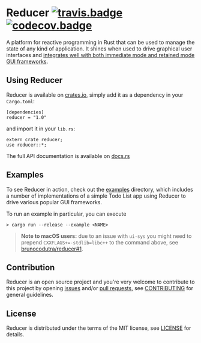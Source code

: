 # Reducer [![travis.badge]][travis.home] [![codecov.badge]][codecov.reducer]

A platform for reactive programming in Rust that can be used to manage the state of
any kind of application. It shines when used to drive graphical user interfaces and
[integrates well with both immediate mode and retained mode GUI frameworks](#examples).

## Using Reducer

Reducer is available on [crates.io], simply add it as a dependency in your `Cargo.toml`:

```
[dependencies]
reducer = "1.0"
```

and import it in your `lib.rs`:

```
extern crate reducer;
use reducer::*;
```

The full API documentation is available on [docs.rs]


## Examples

To see Reducer in action, check out the [examples] directory, which includes a number of
implementations of a simple Todo List app using Reducer to drive various popular GUI frameworks.

To run an example in particular, you can execute

```
> cargo run --release --example <NAME>
```

> **Note to macOS users:** due to an issue with `ui-sys` you might need to prepend 
> `CXXFLAGS+=-stdlib=libc++` to the command above, see 
> [brunocodutra/reducer#1](https://github.com/brunocodutra/reducer/issues/1).

## Contribution

Reducer is an open source project and you're very welcome to contribute to this project by
opening [issues] and/or [pull requests][pulls], see [CONTRIBUTING][CONTRIBUTING] for general
guidelines.

## License

Reducer is distributed under the terms of the MIT license, see [LICENSE] for details.

[travis.home]:      https://travis-ci.org/brunocodutra/reducer
[travis.badge]:     https://travis-ci.org/brunocodutra/reducer.svg?branch=master

[codecov.reducer]:  https://codecov.io/gh/brunocodutra/reducer
[codecov.badge]:    https://codecov.io/gh/brunocodutra/reducer/branch/master/graph/badge.svg

[crates.io]:        https://crates.io/crates/reducer
[docs.rs]:          https://docs.rs/reducer

[issues]:           https://github.com/brunocodutra/reducer/issues
[pulls]:            https://github.com/brunocodutra/reducer/pulls
[examples]:         https://github.com/brunocodutra/reducer/tree/master/examples

[LICENSE]:          https://github.com/brunocodutra/reducer/blob/master/LICENSE
[CONTRIBUTING]:     https://github.com/brunocodutra/reducer/blob/master/CONTRIBUTING.md
